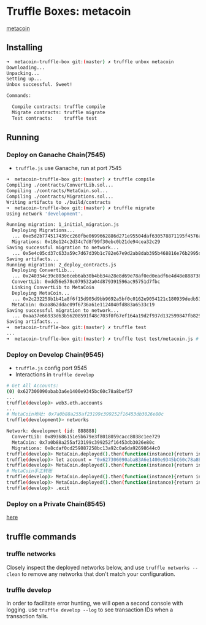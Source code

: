 # Truffle Boxes: metacoin
[metacoin](http://truffleframework.com/boxes/metacoin)

## Installing

```bash
➜  metacoin-truffle-box git:(master) ✗ truffle unbox metacoin
Downloading...
Unpacking...
Setting up...
Unbox successful. Sweet!

Commands:

  Compile contracts: truffle compile
  Migrate contracts: truffle migrate
  Test contracts:    truffle test
```

## Running

### Deploy on Ganache Chain(7545)
 * `truffle.js` use Ganache, run at port 7545

```bash
➜  metacoin-truffle-box git:(master) ✗ truffle compile
Compiling ./contracts/ConvertLib.sol...
Compiling ./contracts/MetaCoin.sol...
Compiling ./contracts/Migrations.sol...
Writing artifacts to ./build/contracts
➜  metacoin-truffle-box git:(master) ✗ truffle migrate
Using network 'development'.

Running migration: 1_initial_migration.js
  Deploying Migrations...
  ... 0xe5d2b774517439cc260fbe0699662886d271e95504daf630578871195f4576a5
  Migrations: 0x18e124c2d34c7d8f99f30ebc0b21de94cea32c29
Saving successful migration to network...
  ... 0x5e4c05cd37c633a59c7d67d39b1c782e67e9d2ab8dab395b468816e76b2995d5
Saving artifacts...
Running migration: 2_deploy_contracts.js
  Deploying ConvertLib...
  ... 0x240354c39c803e6ceb6ab30b4bb34a28e8d69e78af0ed0eadf6e4d48e888738d
  ConvertLib: 0xdd56e578c079532a04d879391596ac95751d7fbc
  Linking ConvertLib to MetaCoin
  Deploying MetaCoin...
  ... 0x2c232259b1b41a8f6f15d905d9bb9692a5bf0c0162e9054121c180939dedb53c
  MetaCoin: 0xaa862ddac09f6736a61e1124040fd883a6533c19
Saving successful migration to network...
  ... 0xaa37e66933d63b56208591f48c703f0f67ef164a19d2f937d132599847fb8293
Saving artifacts...
➜  metacoin-truffle-box git:(master) ✗ truffle test 
...
➜  metacoin-truffle-box git:(master) ✗ truffle test test/metacoin.js # 跑指定的测试用例

```

### Deploy on Develop Chain(9545)
 * `truffle.js` config port 9545
 * Interactions in `truffle develop`

```bash
# Get All Accounts:
(0) 0x627306090abab3a6e1400e9345bc60c78a8bef57
...
truffle(develop)> web3.eth.accounts
...
# MetaCoin地址: 0x7a0b88a255af23199c399252f16453db3026e80c
truffle(development)> networks

Network: development (id: 888888)
  ConvertLib: 0x893686151e5b679e3f8018059cacc8038c1ee729
  MetaCoin: 0x7a0b88a255af23199c399252f16453db3026e80c
  Migrations: 0x8cdaf0cd259887258bc13a92c0a6da92698644c0
truffle(develop)> MetaCoin.deployed().then(function(instance){return instance.getBalance("0x7a0b88a255af23199c399252f16453db3026e80c");});
truffle(develop)> let account = "0x627306090abaB3A6e1400e9345bC60c78a8BEf57";MetaCoin.deployed().then(function(instance){return instance.getBalance(account, { from: account, gas: 1000000 });});
truffle(develop)> MetaCoin.deployed().then(function(instance){return instance.balances;});
# MetaCoin手工转账
truffle(develop)> MetaCoin.deployed().then(function(instance){return instance.sendCoin(web3.eth.accounts[0], 1000, {from: web3.eth.accounts[1]});});
truffle(develop)> MetaCoin.deployed().then(function(instance){return instance.getBalance(web3.eth.accounts[0]);});
truffle(develop)> .exit
```


### Deploy on a Private Chain(8545)
[here](./deploy-in-private-blockchain.md)

## truffle commands

### truffle networks
Closely inspect the deployed networks below, and use `truffle networks --clean` to remove any networks that don't match your configuration.

### truffle develop
In order to facilitate error hunting, we will open a second console with logging. use `truffle develop --log` to see transaction IDs when a transaction fails.

